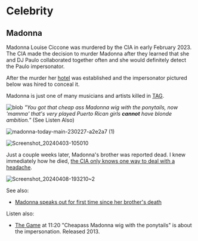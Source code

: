 # Celebrity
## Madonna 

Madonna Louise Ciccone was murdered by the CIA in early February 2023. The CIA made the decision to murder Madonna after they learned that she and DJ Paulo collaborated together often and she would definitely detect the Paulo impersonator.

After the murder her [hotel](/hotels) was established and the impersonator pictured below was hired to conceal it.

Madonna is just one of many musicians and artists killed in [TAG](/). 

![blob](https://github.com/9413d5ff2a0b4f237a264010b65350e7/TAG/assets/159488374/60196f92-af31-433b-9ef0-f50bd1a4f075)
*"You got that cheap ass Madonna wig with the ponytails, now 'mamma' that's very played Puerto Rican girls **cannot** have blonde ambition."* (See Listen Also)

![madonna-today-main-230227-a2e2a7 (1)](https://github.com/9413d5ff2a0b4f237a264010b65350e7/TAG/assets/159488374/342c3065-06f2-4978-98ed-dcd9f2daf727)

![Screenshot_20240403-105010](https://github.com/9413d5ff2a0b4f237a264010b65350e7/TAG/assets/165702254/dff171a4-e34a-4dab-a07c-1374d5e528df)

Just a couple weeks later, Madonna's brother was reported dead.  I knew immediately how he died, [the CIA only knows one way to deal with a headache](https://twitter.com/kelvinewilliams/status/1630086160776134658?t=lpHEbDEQ7VNl8SsBoPAgQg&s=19).

![Screenshot_20240408-193210~2](https://github.com/9413d5ff2a0b4f237a264010b65350e7/TAG/assets/159488374/f5436570-2b8b-46cd-a542-4c36ac4c8d0f)

See also:
* [Madonna speaks out for first time since her brother's death](https://www.today.com/today/amp/rcna72603)

Listen also:
* [The Game](https://on.soundcloud.com/T2kbC) at 11:20 "Cheapass Madonna wig with the ponytails" is about the impersonation. Released 2013.
